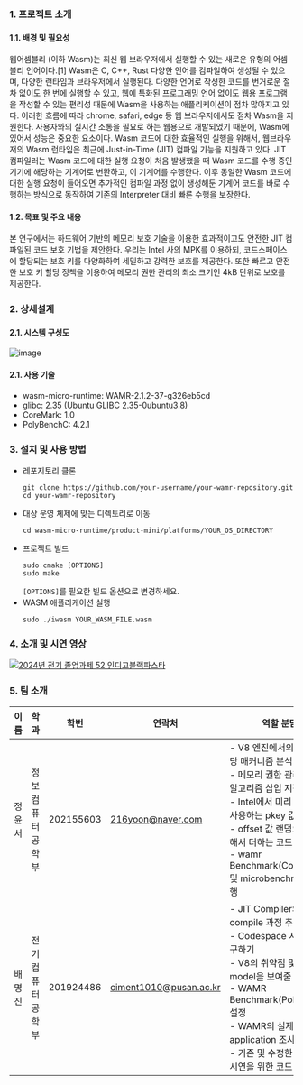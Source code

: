 ### 1. 프로젝트 소개
#### 1.1. 배경 및 필요성
 웹어셈블리 (이하 Wasm)는 최신 웹 브라우저에서 실행할 수 있는 새로운 유형의 어셈블리 언어이다.[1] Wasm은 C, C++, Rust 다양한 언어를 컴파일하여 생성될 수 있으며, 다양한 런타임과 브라우저에서 실행된다. 다양한 언어로 작성한 코드를 번거로운 절차 없이도 한 번에 실행할 수 있고, 웹에 특화된 프로그래밍 언어 없이도 웹용 프로그램을 작성할 수 있는 편리성 때문에 Wasm을 사용하는 애플리케이션이 점차 많아지고 있다. 이러한 흐름에 따라 chrome, safari, edge 등 웹 브라우저에서도 점차 Wasm을 지원한다.
 사용자와의 실시간 소통을 필요로 하는 웹용으로 개발되었기 때문에, Wasm에 있어서 성능은 중요한 요소이다. Wasm 코드에 대한 효율적인 실행을 위해서, 웹브라우저의 Wasm 런타임은 최근에 Just-in-Time (JIT) 컴파일 기능을 지원하고 있다. JIT 컴파일러는 Wasm 코드에 대한 실행 요청이 처음 발생했을 때 Wasm 코드를 수행 중인 기기에 해당하는 기계어로 변환하고, 이 기계어를 수행한다. 이후 동일한 Wasm 코드에 대한 실행 요청이 들어오면 추가적인 컴파일 과정 없이 생성해둔 기계어 코드를 바로 수행하는 방식으로 동작하여 기존의 Interpreter 대비 빠른 수행을 보장한다.

#### 1.2. 목표 및 주요 내용
 본 연구에서는 하드웨어 기반의 메모리 보호 기술을 이용한 효과적이고도 안전한 JIT 컴파일된 코드 보호 기법을 제안한다. 우리는 Intel 사의 MPK를 이용하되, 코드스페이스에 할당되는 보호 키를 다양화하여 세밀하고 강력한 보호를 제공한다. 또한 빠르고 안전한 보호 키 할당 정책을 이용하여 메모리 권한 관리의 최소 크기인 4kB 단위로 보호를 제공한다.

### 2. 상세설계
#### 2.1. 시스템 구성도
![image](https://github.com/user-attachments/assets/1dfdb772-c269-4e30-973e-8e280d4160bd)

#### 2.1. 사용 기술
* wasm-micro-runtime: WAMR-2.1.2-37-g326eb5cd
* glibc: 2.35 (Ubuntu GLIBC 2.35-0ubuntu3.8)
* CoreMark: 1.0
* PolyBenchC: 4.2.1

### 3. 설치 및 사용 방법
* 레포지토리 클론
  ```
  git clone https://github.com/your-username/your-wamr-repository.git
  cd your-wamr-repository
  ```
* 대상 운영 체제에 맞는 디렉토리로 이동
  ```
  cd wasm-micro-runtime/product-mini/platforms/YOUR_OS_DIRECTORY
  ```
* 프로젝트 빌드
  ```
  sudo cmake [OPTIONS]
  sudo make
  ```
  `[OPTIONS]`를 필요한 빌드 옵션으로 변경하세요.
* WASM 애플리케이션 실행
  ```
  sudo ./iwasm YOUR_WASM_FILE.wasm
  ```

### 4. 소개 및 시연 영상
[![2024년 전기 졸업과제 52 인디고블랙파스타](http://img.youtube.com/vi/6Noh7Ht3r2Y/0.jpg)](https://www.youtube.com/watch?v=6Noh7Ht3r2Y)

### 5. 팀 소개
| 이름     | 학과            | 학번        | 연락처            | 역할 분담                                    |
|----------|-----------------|-------------|-------------------|----------------------------------------------|
| 정윤서   | 정보컴퓨터공학부 | 202155603   | 216yoon@naver.com | - V8 엔진에서의 pkey 할당 매커니즘 분석<br> - 메모리 권한 관리를 위한 알고리즘 삽입 지점 탐색<br> - Intel에서 미리 예약해서 사용하는 pkey 값 확인<br> - offset 값 랜덤으로 생성해서 더하는 코드 작성<br> - wamr Benchmark(CoreMark) 및 microbenchmark 수행 |
| 배명진   | 전기컴퓨터공학부 | 201924486   | ciment1010@pusan.ac.kr | - JIT Compiler의 compile 과정 추적<br> - Codespace 시작 주소 구하기<br> - V8의 취약점 및 threat model을 보여줄 방법 탐색<br> - WAMR Benchmark(Polybench) 설정<br> - WAMR의 실제 application 조사<br> - 기존 및 수정한 WAMR 시연을 위한 코드 구현 |
